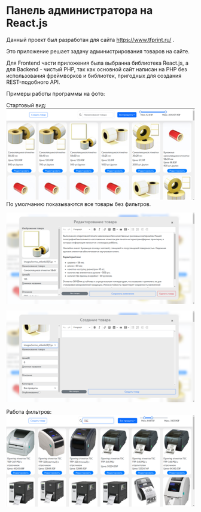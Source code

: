 # Панель администратора на React.js

Данный проект был разработан для сайта https://www.tfprint.ru/ .

Это приложение решает задачу администрирования товаров на сайте.

Для Frontend части приложения была выбранна библиотека React.js, а для Backend - чистый PHP, так как основной сайт написан на PHP без использования фреймворков и библиотек, пригодных для создания REST-подобного API.

Примеры работы программы на фото:

Стартовый вид:
![preview](https://github.com/semichuk/tfprint-spa-products/raw/main/preview/4.png)
По умолчанию показываются все товары без фильтров.


![preview](https://github.com/semichuk/tfprint-spa-products/raw/main/preview/2.png)

![preview](https://github.com/semichuk/tfprint-spa-products/raw/main/preview/3.png)

Работа фильтров:
![preview](https://github.com/semichuk/tfprint-spa-products/raw/main/preview/1.png)
